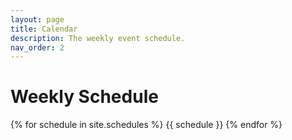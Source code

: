```yaml
---
layout: page
title: Calendar
description: The weekly event schedule.
nav_order: 2
---
```


# Weekly Schedule

{% for schedule in site.schedules %}
  {{ schedule }}
{% endfor %}
